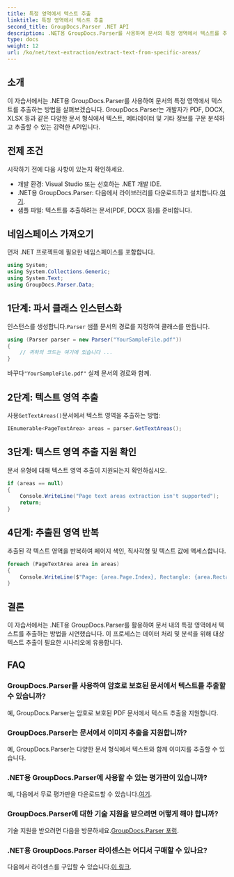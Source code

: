 ```yaml
---
title: 특정 영역에서 텍스트 추출
linktitle: 특정 영역에서 텍스트 추출
second_title: GroupDocs.Parser .NET API
description: .NET용 GroupDocs.Parser를 사용하여 문서의 특정 영역에서 텍스트를 추출하는 방법을 알아보세요. 쉬운 단계별 가이드.
type: docs
weight: 12
url: /ko/net/text-extraction/extract-text-from-specific-areas/
---
```

## 소개
이 자습서에서는 .NET용 GroupDocs.Parser를 사용하여 문서의 특정 영역에서 텍스트를 추출하는 방법을 살펴보겠습니다. GroupDocs.Parser는 개발자가 PDF, DOCX, XLSX 등과 같은 다양한 문서 형식에서 텍스트, 메타데이터 및 기타 정보를 구문 분석하고 추출할 수 있는 강력한 API입니다.
## 전제 조건
시작하기 전에 다음 사항이 있는지 확인하세요.
- 개발 환경: Visual Studio 또는 선호하는 .NET 개발 IDE.
-  .NET용 GroupDocs.Parser: 다음에서 라이브러리를 다운로드하고 설치합니다.[여기](https://releases.groupdocs.com/parser/net/).
- 샘플 파일: 텍스트를 추출하려는 문서(PDF, DOCX 등)를 준비합니다.

## 네임스페이스 가져오기
먼저 .NET 프로젝트에 필요한 네임스페이스를 포함합니다.
```csharp
using System;
using System.Collections.Generic;
using System.Text;
using GroupDocs.Parser.Data;
```
## 1단계: 파서 클래스 인스턴스화
 인스턴스를 생성합니다.`Parser` 샘플 문서의 경로를 지정하여 클래스를 만듭니다.
```csharp
using (Parser parser = new Parser("YourSampleFile.pdf"))
{
    // 귀하의 코드는 여기에 있습니다 ...
}
```
 바꾸다`"YourSampleFile.pdf"` 실제 문서의 경로와 함께.
## 2단계: 텍스트 영역 추출
 사용`GetTextAreas()`문서에서 텍스트 영역을 추출하는 방법:
```csharp
IEnumerable<PageTextArea> areas = parser.GetTextAreas();
```
## 3단계: 텍스트 영역 추출 지원 확인
문서 유형에 대해 텍스트 영역 추출이 지원되는지 확인하십시오.
```csharp
if (areas == null)
{
    Console.WriteLine("Page text areas extraction isn't supported");
    return;
}
```
## 4단계: 추출된 영역 반복
추출된 각 텍스트 영역을 반복하여 페이지 색인, 직사각형 및 텍스트 값에 액세스합니다.
```csharp
foreach (PageTextArea area in areas)
{
    Console.WriteLine($"Page: {area.Page.Index}, Rectangle: {area.Rectangle}, Text: {area.Text}");
}
```

## 결론
이 자습서에서는 .NET용 GroupDocs.Parser를 활용하여 문서 내의 특정 영역에서 텍스트를 추출하는 방법을 시연했습니다. 이 프로세스는 데이터 처리 및 분석을 위해 대상 텍스트 추출이 필요한 시나리오에 유용합니다.

## FAQ
### GroupDocs.Parser를 사용하여 암호로 보호된 문서에서 텍스트를 추출할 수 있습니까?
예, GroupDocs.Parser는 암호로 보호된 PDF 문서에서 텍스트 추출을 지원합니다.
### GroupDocs.Parser는 문서에서 이미지 추출을 지원합니까?
예, GroupDocs.Parser는 다양한 문서 형식에서 텍스트와 함께 이미지를 추출할 수 있습니다.
### .NET용 GroupDocs.Parser에 사용할 수 있는 평가판이 있습니까?
 예, 다음에서 무료 평가판을 다운로드할 수 있습니다.[여기](https://releases.groupdocs.com/).
### GroupDocs.Parser에 대한 기술 지원을 받으려면 어떻게 해야 합니까?
 기술 지원을 받으려면 다음을 방문하세요.[GroupDocs.Parser 포럼](https://forum.groupdocs.com/c/parser/17).
### .NET용 GroupDocs.Parser 라이센스는 어디서 구매할 수 있나요?
 다음에서 라이센스를 구입할 수 있습니다.[이 링크](https://purchase.groupdocs.com/buy).